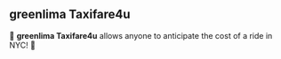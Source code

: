 ## greenlima Taxifare4u

🤩 **greenlima Taxifare4u** allows anyone to anticipate the cost of a ride in NYC! 🤩
